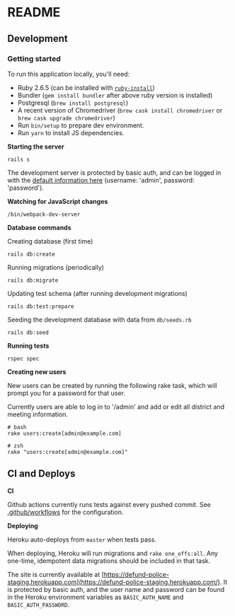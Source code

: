 # README

## Development

### Getting started
To run this application locally, you'll need:

* Ruby 2.6.5 (can be installed with [`ruby-install`](https://github.com/postmodern/ruby-install))
* Bundler (`gem install bundler` after above ruby version is installed)
* Postgresql (`brew install postgresql`)
* A recent version of Chromedriver (`brew cask install chromedriver` or `brew cask upgrade chromedriver`)
* Run `bin/setup` to prepare dev environment.
* Run `yarn` to install JS dependencies.

**Starting the server**

```
rails s
```

The development server is protected by basic auth, and can be logged in with the [default information here](./app/controllers/application_controller.rb) (username: 'admin', password: 'password').

**Watching for JavaScript changes**
```
/bin/webpack-dev-server
```

**Database commands**

Creating database (first time)
```
rails db:create
```

Running migrations (periodically)
```
rails db:migrate
```

Updating test schema (after running development migrations)
```
rails db:test:prepare
```

Seeding the development database with data from `db/seeds.rb`
```
rails db:seed
```

**Running tests**

```
rspec spec
```

**Creating new users**

New users can be created by running the following rake task, which will prompt you for a password for that user.

Currently users are able to log in to '/admin' and add or edit all district and meeting information.
```
# bash
rake users:create[admin@example.com]

# zsh
rake "users:create[admin@example.com]"
```

## CI and Deploys

**CI**

Github actions currently runs tests against every pushed commit. See [.github/workflows](.github/workflows) for the configuration.

**Deploying**

Heroku auto-deploys from `master` when tests pass.

When deploying, Heroku will run migrations and `rake one_offs:all`. Any one-time, idempotent data migrations should be included in that task. 

The site is currently available at [https://defund-police-staging.herokuapp.com](https://defund-police-staging.herokuapp.com/). It is protected by basic auth, and the user name and password can be found in the Heroku environment variables as `BASIC_AUTH_NAME` and `BASIC_AUTH_PASSWORD`.

